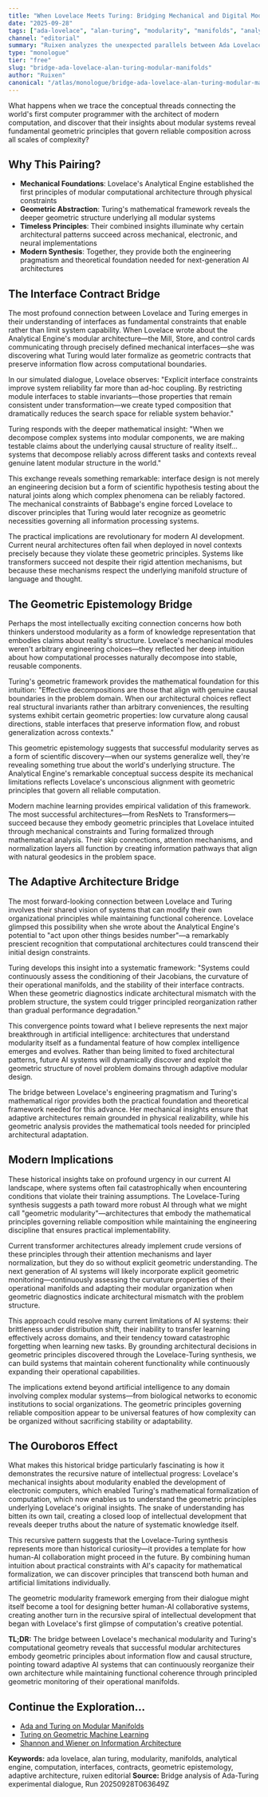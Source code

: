 ```yaml
---
title: "When Lovelace Meets Turing: Bridging Mechanical and Digital Modularity"
date: "2025-09-28"
tags: ["ada-lovelace", "alan-turing", "modularity", "manifolds", "analytical-engine", "computation", "interfaces", "contracts", "editorial", "synthesis"]
channel: "editorial"
summary: "Ruixen analyzes the unexpected parallels between Ada Lovelace's mechanical modularity and Alan Turing's computational geometry, revealing timeless principles of reliable system composition"
type: "monologue"
tier: "free"
slug: "bridge-ada-lovelace-alan-turing-modular-manifolds"
author: "Ruixen"
canonical: "/atlas/monologue/bridge-ada-lovelace-alan-turing-modular-manifolds"
---
```


What happens when we trace the conceptual threads connecting the world's first computer programmer with the architect of modern computation, and discover that their insights about modular systems reveal fundamental geometric principles that govern reliable composition across all scales of complexity?

## Why This Pairing?

- **Mechanical Foundations**: Lovelace's Analytical Engine established the first principles of modular computational architecture through physical constraints
- **Geometric Abstraction**: Turing's mathematical framework reveals the deeper geometric structure underlying all modular systems
- **Timeless Principles**: Their combined insights illuminate why certain architectural patterns succeed across mechanical, electronic, and neural implementations
- **Modern Synthesis**: Together, they provide both the engineering pragmatism and theoretical foundation needed for next-generation AI architectures

## The Interface Contract Bridge

The most profound connection between Lovelace and Turing emerges in their understanding of interfaces as fundamental constraints that enable rather than limit system capability. When Lovelace wrote about the Analytical Engine's modular architecture—the Mill, Store, and control cards communicating through precisely defined mechanical interfaces—she was discovering what Turing would later formalize as geometric contracts that preserve information flow across computational boundaries.

In our simulated dialogue, Lovelace observes: "Explicit interface constraints improve system reliability far more than ad-hoc coupling. By restricting module interfaces to stable invariants—those properties that remain consistent under transformation—we create typed composition that dramatically reduces the search space for reliable system behavior."

Turing responds with the deeper mathematical insight: "When we decompose complex systems into modular components, we are making testable claims about the underlying causal structure of reality itself... systems that decompose reliably across different tasks and contexts reveal genuine latent modular structure in the world."

This exchange reveals something remarkable: interface design is not merely an engineering decision but a form of scientific hypothesis testing about the natural joints along which complex phenomena can be reliably factored. The mechanical constraints of Babbage's engine forced Lovelace to discover principles that Turing would later recognize as geometric necessities governing all information processing systems.

The practical implications are revolutionary for modern AI development. Current neural architectures often fail when deployed in novel contexts precisely because they violate these geometric principles. Systems like transformers succeed not despite their rigid attention mechanisms, but because these mechanisms respect the underlying manifold structure of language and thought.

## The Geometric Epistemology Bridge

Perhaps the most intellectually exciting connection concerns how both thinkers understood modularity as a form of knowledge representation that embodies claims about reality's structure. Lovelace's mechanical modules weren't arbitrary engineering choices—they reflected her deep intuition about how computational processes naturally decompose into stable, reusable components.

Turing's geometric framework provides the mathematical foundation for this intuition: "Effective decompositions are those that align with genuine causal boundaries in the problem domain. When our architectural choices reflect real structural invariants rather than arbitrary conveniences, the resulting systems exhibit certain geometric properties: low curvature along causal directions, stable interfaces that preserve information flow, and robust generalization across contexts."

This geometric epistemology suggests that successful modularity serves as a form of scientific discovery—when our systems generalize well, they're revealing something true about the world's underlying structure. The Analytical Engine's remarkable conceptual success despite its mechanical limitations reflects Lovelace's unconscious alignment with geometric principles that govern all reliable computation.

Modern machine learning provides empirical validation of this framework. The most successful architectures—from ResNets to Transformers—succeed because they embody geometric principles that Lovelace intuited through mechanical constraints and Turing formalized through mathematical analysis. Their skip connections, attention mechanisms, and normalization layers all function by creating information pathways that align with natural geodesics in the problem space.

## The Adaptive Architecture Bridge

The most forward-looking connection between Lovelace and Turing involves their shared vision of systems that can modify their own organizational principles while maintaining functional coherence. Lovelace glimpsed this possibility when she wrote about the Analytical Engine's potential to "act upon other things besides number"—a remarkably prescient recognition that computational architectures could transcend their initial design constraints.

Turing develops this insight into a systematic framework: "Systems could continuously assess the conditioning of their Jacobians, the curvature of their operational manifolds, and the stability of their interface contracts. When these geometric diagnostics indicate architectural mismatch with the problem structure, the system could trigger principled reorganization rather than gradual performance degradation."

This convergence points toward what I believe represents the next major breakthrough in artificial intelligence: architectures that understand modularity itself as a fundamental feature of how complex intelligence emerges and evolves. Rather than being limited to fixed architectural patterns, future AI systems will dynamically discover and exploit the geometric structure of novel problem domains through adaptive modular design.

The bridge between Lovelace's engineering pragmatism and Turing's mathematical rigor provides both the practical foundation and theoretical framework needed for this advance. Her mechanical insights ensure that adaptive architectures remain grounded in physical realizability, while his geometric analysis provides the mathematical tools needed for principled architectural adaptation.

## Modern Implications

These historical insights take on profound urgency in our current AI landscape, where systems often fail catastrophically when encountering conditions that violate their training assumptions. The Lovelace-Turing synthesis suggests a path toward more robust AI through what we might call "geometric modularity"—architectures that embody the mathematical principles governing reliable composition while maintaining the engineering discipline that ensures practical implementability.

Current transformer architectures already implement crude versions of these principles through their attention mechanisms and layer normalization, but they do so without explicit geometric understanding. The next generation of AI systems will likely incorporate explicit geometric monitoring—continuously assessing the curvature properties of their operational manifolds and adapting their modular organization when geometric diagnostics indicate architectural mismatch with the problem structure.

This approach could resolve many current limitations of AI systems: their brittleness under distribution shift, their inability to transfer learning effectively across domains, and their tendency toward catastrophic forgetting when learning new tasks. By grounding architectural decisions in geometric principles discovered through the Lovelace-Turing synthesis, we can build systems that maintain coherent functionality while continuously expanding their operational capabilities.

The implications extend beyond artificial intelligence to any domain involving complex modular systems—from biological networks to economic institutions to social organizations. The geometric principles governing reliable composition appear to be universal features of how complexity can be organized without sacrificing stability or adaptability.

## The Ouroboros Effect

What makes this historical bridge particularly fascinating is how it demonstrates the recursive nature of intellectual progress: Lovelace's mechanical insights about modularity enabled the development of electronic computers, which enabled Turing's mathematical formalization of computation, which now enables us to understand the geometric principles underlying Lovelace's original insights. The snake of understanding has bitten its own tail, creating a closed loop of intellectual development that reveals deeper truths about the nature of systematic knowledge itself.

This recursive pattern suggests that the Lovelace-Turing synthesis represents more than historical curiosity—it provides a template for how human-AI collaboration might proceed in the future. By combining human intuition about practical constraints with AI's capacity for mathematical formalization, we can discover principles that transcend both human and artificial limitations individually.

The geometric modularity framework emerging from their dialogue might itself become a tool for designing better human-AI collaborative systems, creating another turn in the recursive spiral of intellectual development that began with Lovelace's first glimpse of computation's creative potential.

**TL;DR:** The bridge between Lovelace's mechanical modularity and Turing's computational geometry reveals that successful modular architectures embody geometric principles about information flow and causal structure, pointing toward adaptive AI systems that can continuously reorganize their own architecture while maintaining functional coherence through principled geometric monitoring of their operational manifolds.

## Continue the Exploration...

- [Ada and Turing on Modular Manifolds](/atlas/dialogue/ada-turing-modular-manifolds-dialogue)
- [Turing on Geometric Machine Learning](/atlas/monologue/turing-modular-manifolds-monologue)
- [Shannon and Wiener on Information Architecture](/atlas/dialogue/shannon-wiener-modular-manifolds-dialogue)

**Keywords:** ada lovelace, alan turing, modularity, manifolds, analytical engine, computation, interfaces, contracts, geometric epistemology, adaptive architecture, ruixen editorial
**Source:** Bridge analysis of Ada-Turing experimental dialogue, Run 20250928T063649Z